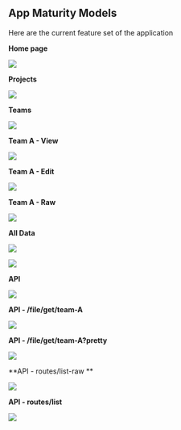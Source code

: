 ## App Maturity Models

Here are the current feature set of the application

**Home page**

![](https://cloud.githubusercontent.com/assets/656739/16145653/b2e69188-3471-11e6-814b-81f5ff3f86c3.png)

**Projects**

![](https://cloud.githubusercontent.com/assets/656739/16145662/be6d4e48-3471-11e6-9241-4b03e275a9ce.png)

**Teams**

![](https://cloud.githubusercontent.com/assets/656739/16145668/c71e6fe0-3471-11e6-9a8c-cef77a56958b.png)

**Team A - View**

![](https://cloud.githubusercontent.com/assets/656739/16145678/d27cb7ac-3471-11e6-936f-2786065f048b.png)

**Team A - Edit**

![](https://cloud.githubusercontent.com/assets/656739/16145683/e2a6cb9a-3471-11e6-8175-3ccf15d4b46a.png)

**Team A - Raw**

![](https://cloud.githubusercontent.com/assets/656739/16145691/ec2db0e8-3471-11e6-87d9-9c786c856289.png)

**All Data**

![](https://cloud.githubusercontent.com/assets/656739/16145694/f686935c-3471-11e6-9f2b-e102d98b8b8f.png)

![](https://cloud.githubusercontent.com/assets/656739/16145702/fe91990c-3471-11e6-8071-22baabcf923e.png)

**API**

![](https://cloud.githubusercontent.com/assets/656739/16145715/0e65d550-3472-11e6-9db9-fafbc1edbb58.png)

**API - /file/get/team-A**

![](https://cloud.githubusercontent.com/assets/656739/16145724/19d0c986-3472-11e6-87f1-0e99bf8296c2.png)

**API - /file/get/team-A?pretty**

![](https://cloud.githubusercontent.com/assets/656739/16145745/2acf122e-3472-11e6-874c-750913e4ad15.png)

**API - routes/list-raw **

![](https://cloud.githubusercontent.com/assets/656739/16145765/4d9054bc-3472-11e6-9134-beb267a0f682.png)

**API - routes/list**

![](https://cloud.githubusercontent.com/assets/656739/16145771/563320fe-3472-11e6-8045-c0a9b86c15e7.png)
